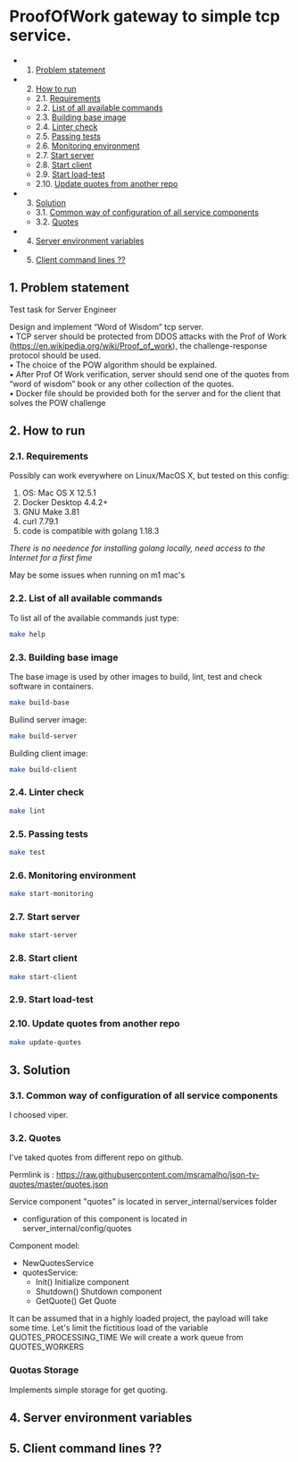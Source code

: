 # ProofOfWork gateway to simple tcp service.

<!-- vscode-markdown-toc -->
* 1. [Problem statement](#Problemstatement)
* 2. [How to run](#Howtorun)
	* 2.1. [Requirements](#Requirements)
	* 2.2. [List of all available commands](#Listofallavailablecommands)
	* 2.3. [Building base image](#Buildingbaseimage)
	* 2.4. [Linter check](#Lintercheck)
	* 2.5. [Passing tests](#Passingtests)
	* 2.6. [Monitoring environment](#Monitoringenvironment)
	* 2.7. [Start server](#Startserver)
	* 2.8. [Start client](#Startclient)
	* 2.9. [Start load-test](#Startload-test)
	* 2.10. [Update quotes from another repo](#Updatequotesfromanotherrepo)
* 3. [Solution](#Solution)
	* 3.1. [Common way of configuration of all service components](#Commonwayofconfigurationofallservicecomponents)
	* 3.2. [Quotes](#Quotes)
* 4. [Server environment variables](#Serverenvironmentvariables)
* 5. [Client command lines ??](#Clientcommandlines)

<!-- vscode-markdown-toc-config
	numbering=true
	autoSave=true
	/vscode-markdown-toc-config -->
<!-- /vscode-markdown-toc -->


##  1. <a name='Problemstatement'></a>Problem statement

Test task for Server Engineer

Design and implement “Word of Wisdom” tcp server.  
 • TCP server should be protected from DDOS attacks with the Prof of Work (https://en.wikipedia.org/wiki/Proof_of_work), the challenge-response protocol should be used.  
 • The choice of the POW algorithm should be explained.  
 • After Prof Of Work verification, server should send one of the quotes from “word of wisdom” book or any other collection of the quotes.  
 • Docker file should be provided both for the server and for the client that solves the POW challenge

##  2. <a name='Howtorun'></a>How to run

###  2.1. <a name='Requirements'></a>Requirements

Possibly can work everywhere on Linux/MacOS X, but tested on this config:

1. OS: Mac OS X 12.5.1
3. Docker Desktop 4.4.2+
4. GNU Make 3.81
5. curl 7.79.1
6. code is compatible with golang 1.18.3

*There is no needence for installing golang locally, need access to the Internet for a first fime*

May be some issues when running on m1 mac's
###  2.2. <a name='Listofallavailablecommands'></a>List of all available commands

To list all of the available commands just type:

```bash
make help
```

###  2.3. <a name='Buildingbaseimage'></a>Building base image

The base image is used by other images to build, lint, test and check software in containers.

```bash
make build-base
```

Builind server image:

```bash
make build-server
```

Building client image:

```bash
make build-client
```

###  2.4. <a name='Lintercheck'></a>Linter check

```bash
make lint
```

###  2.5. <a name='Passingtests'></a>Passing tests

```bash
make test
```

###  2.6. <a name='Monitoringenvironment'></a>Monitoring environment


```bash
make start-monitoring
```

###  2.7. <a name='Startserver'></a>Start server

```bash
make start-server
```

###  2.8. <a name='Startclient'></a>Start client

```bash
make start-client
```

###  2.9. <a name='Startload-test'></a>Start load-test


###  2.10. <a name='Updatequotesfromanotherrepo'></a>Update quotes from another repo

```bash
make update-quotes
```

##  3. <a name='Solution'></a>Solution

###  3.1. <a name='Commonwayofconfigurationofallservicecomponents'></a>Common way of configuration of all service components

I choosed viper.

###  3.2. <a name='Quotes'></a>Quotes

I've taked quotes from different repo on github.

Permlink is : https://raw.githubusercontent.com/msramalho/json-tv-quotes/master/quotes.json

Service component "quotes" is located in server_internal/services folder

- configuration of this component is located in server_internal/config/quotes

Component model:

- NewQuotesService
- quotesService:
  - Init() Initialize component
  - Shutdown() Shutdown component
  - GetQuote() Get Quote

It can be assumed that in a highly loaded project, the payload will take some time.
Let's limit the fictitious load of the variable QUOTES_PROCESSING_TIME
We will create a work queue from QUOTES_WORKERS

### Quotas Storage

Implements simple storage for get quoting.



##  4. <a name='Serverenvironmentvariables'></a>Server environment variables

##  5. <a name='Clientcommandlines'></a>Client command lines ??


